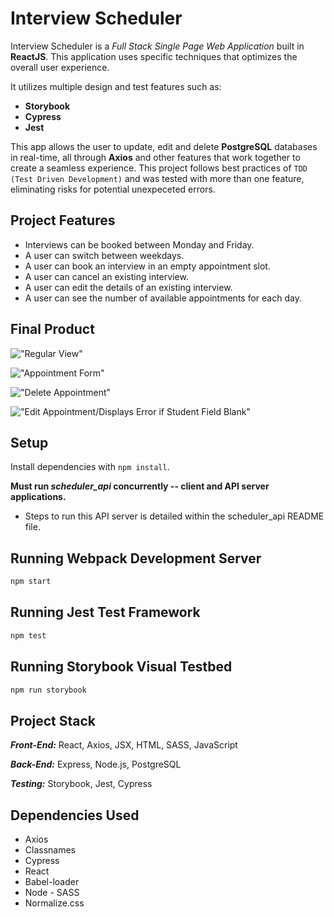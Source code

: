 # Interview Scheduler

Interview Scheduler is a *Full Stack Single Page Web Application* built in **ReactJS**. This application uses specific techniques that optimizes the overall user experience.

It utilizes multiple design and test features such as:
- **Storybook**
- **Cypress**
- **Jest**

This app allows the user to update, edit and delete **PostgreSQL** databases in real-time, all through **Axios** and other features that work together to create a seamless experience. This project follows best practices of ``TDD (Test Driven Development)`` and was tested with more than one feature, eliminating risks for potential unexpeceted errors.

## Project Features
- Interviews can be booked between Monday and Friday.
- A user can switch between weekdays.
- A user can book an interview in an empty appointment slot.
- A user can cancel an existing interview.
- A user can edit the details of an existing interview.
- A user can see the number of available appointments for each day.

## Final Product

!["Regular View"]()

!["Appointment Form"]()

!["Delete Appointment"]()

!["Edit Appointment/Displays Error if Student Field Blank"]()

## Setup

Install dependencies with `npm install`.

**Must run *scheduler_api* concurrently -- client and API server applications.**
* Steps to run this API server is detailed within the scheduler_api README file. 

## Running Webpack Development Server

```sh
npm start
```

## Running Jest Test Framework

```sh
npm test
```

## Running Storybook Visual Testbed

```sh
npm run storybook
```
## Project Stack

***Front-End:*** React, Axios, JSX, HTML, SASS, JavaScript

***Back-End:*** Express, Node.js, PostgreSQL

***Testing:*** Storybook, Jest, Cypress

## Dependencies Used
- Axios
- Classnames
- Cypress
- React
- Babel-loader
- Node - SASS
- Normalize.css